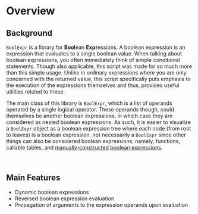# Overview

## Background

```BoolExpr``` is a library for **Bool**ean **Expr**essions. A boolean expression is an expression that evaluates to a single boolean value. When talking about boolean expressions, you often immediately think of simple conditional statements. Though also applicable, this script was made for so much more than this simple usage. Unlike in ordinary expressions where you are only concerned with the returned value, this script specifically puts emphasis to the execution of the expressions themselves and thus, provides useful utilities related to these.

The main class of this library is ```BoolExpr```, which is a list of operands operated by a single logical operator. These operands though, could themselves be another boolean expressions, in which case they are considered as nested boolean expressions. As such, it is easier to visualize a ```BoolExpr``` object as a boolean expression tree where each node (from root to leaves) is a boolean expression, not necessarily a ```BoolExpr``` since other things can also be considered boolean expressions, namely, functions, callable tables, and [manually-constructed boolean expressions](0_api-reference.md/#interface).

<br/>

## Main Features

- Dynamic boolean expressions
- Reversed boolean expression evaluation
- Propagation of arguments to the expression operands upon evaluation
